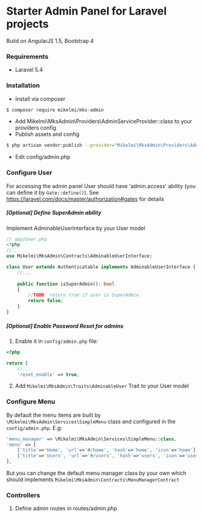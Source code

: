 # Starter Admin Panel for Laravel projects
Build on AngularJS 1.5, Bootstrap 4

### Requirements

* Laravel 5.4

### Installation

* Install via composer
```sh
$ composer require mikelmi/mks-admin
```
* Add Mikelmi\MksAdmin\Providers\AdminServiceProvider::class to your providers config
* Publish assets and config
```sh
$ php artisan vendor:publish --provider="Mikelmi\MksAdmin\Providers\AdminServiceProvider"
```
* Edit config/admin.php

### Configure User
For accessing the admin panel User should have 'admin.access' ability (you can define it by `Gate::define()`).
See https://laravel.com/docs/master/authorization#gates for details

##### [Optional] Define SuperAdmin ability
Implement AdminableUserInterface by your User model

```php
// app/User.php
<?php
//...
use Mikelmi\MksAdmin\Contracts\AdminableUserInterface;

class User extends Authenticatable implements AdminableUserInterface {
    //...
    
    public function isSuperAdmin(): bool
    {
        //TODO: return true if user is SuperAdmin
        return false;
    }
}

```

##### [Optional] Enable Password Reset for admins
1. Enable it in `config/admin.php` file:

```php
<?php

return [
    //...
    'reset_enable' => true,
```

2. Add `Mikelmi\MksAdmin\Traits\AdminableUser` Trait to your User model

### Configure Menu
By default the menu items are built by `\Mikelmi\MksAdmin\Services\SimpleMenu` class and configured in the `config/admin.php`. E.g:
```php
'menu_manager' => \Mikelmi\MksAdmin\Services\SimpleMenu::class,
'menu' => [
    ['title'=>'Home', 'url'=>'#/home', 'hash'=>'home', 'icon'=>'home'],
    ['title'=>'Users', 'url'=>'#/users', 'hash'=>'users', 'icon'=>'user'],
],
```
But you can change the default menu manager class by your own which should implements `Mikelmi\MksAdmin\Contracts\MenuManagerContract`

### Controllers
1. Define admin routes in routes/admin.php
